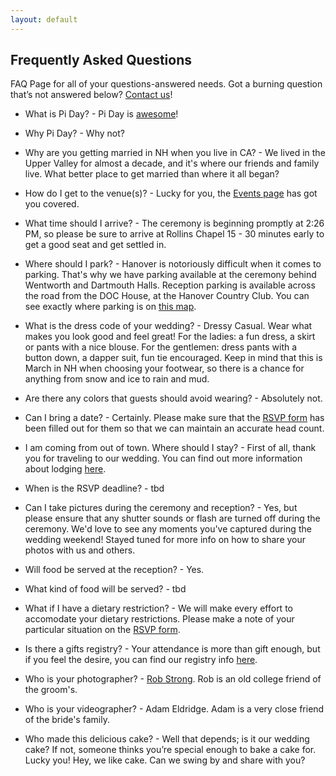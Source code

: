 ```yaml
---
layout: default
---
```


## Frequently Asked Questions ##

FAQ Page for all of your questions-answered needs. Got a burning question that’s not answered below? [Contact us](/about/contact.html)!


- What is Pi Day? - Pi Day is [awesome](http://en.wikipedia.org/wiki/Pi_Day)!

- Why Pi Day? - Why not?

- Why are you getting married in NH when you live in CA? - We lived in the Upper Valley for almost a decade, and it's where our friends and family live. What better place to get married than where it all began?

- How do I get to the venue(s)? - Lucky for you, the [Events page](/events/directions.html) has got you covered.

- What time should I arrive? - The ceremony is beginning promptly at 2:26 PM, so please be sure to arrive at Rollins Chapel 15 - 30 minutes early to get a good seat and get settled in.

- Where should I park? - Hanover is notoriously difficult when it comes to parking. That's why we have parking available at the ceremony behind Wentworth and Dartmouth Halls. Reception parking is available across the road from the DOC House, at the Hanover Country Club. You can see exactly where parking is on [this map](/events/directions.html).

- What is the dress code of your wedding? - Dressy Casual. Wear what makes you look good and feel great! For the ladies: a fun dress, a skirt or pants with a nice blouse. For the gentlemen: dress pants with a button down, a dapper suit, fun tie encouraged. Keep in mind that this is March in NH when choosing your footwear, so there is a chance for anything from snow and ice to rain and mud.

- Are there any colors that guests should avoid wearing? - Absolutely not.

- Can I bring a date? - Certainly. Please make sure that the [RSVP form](/rsvp.html) has been filled out for them so that we can maintain an accurate head count.

- I am coming from out of town. Where should I stay? - First of all, thank you for traveling to our wedding. You can find out more information about lodging [here](/travel/lodging.html).

- When is the RSVP deadline? - tbd

- Can I take pictures during the ceremony and reception? - Yes, but please ensure that any shutter sounds or flash are turned off during the ceremony. We'd love to see any moments you've captured during the wedding weekend! Stayed tuned for more info on how to share your photos with us and others.

- Will food be served at the reception? - Yes.

- What kind of food will be served? - tbd

- What if I have a dietary restriction? - We will make every effort to accomodate your dietary restrictions. Please make a note of your particular situation on the [RSVP form](/rsvp).

- Is there a gifts registry? - Your attendance is more than gift enough, but if you feel the desire, you can find our registry info [here](/registry.html).

- Who is your photographer? - [Rob Strong](www.robstrong.com). Rob is an old college friend of the groom's.

- Who is your videographer? - Adam Eldridge. Adam is a very close friend of the bride's family.

- Who made this delicious cake? - Well that depends; is it our wedding cake? If not, someone thinks you’re special enough to bake a cake for. Lucky you! Hey, we like cake. Can we swing by and share with you?
